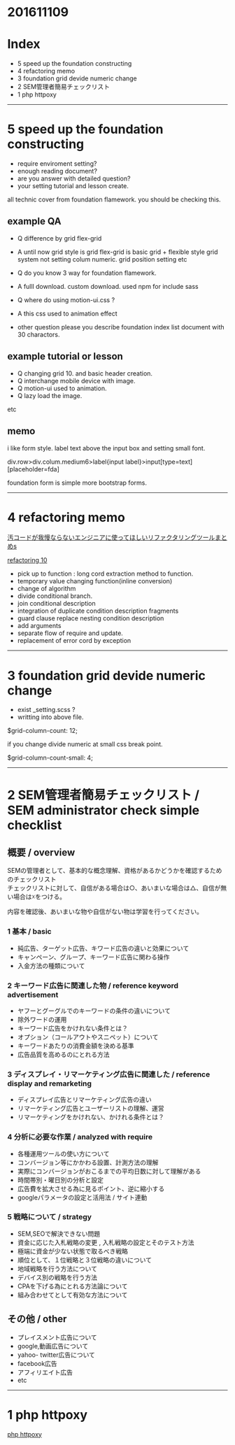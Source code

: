 # 201611109

# Index
- 5 speed up the foundation constructing 
- 4 refactoring memo
- 3 foundation grid devide numeric change
- 2 SEM管理者簡易チェックリスト	
- 1 php httpoxy

-------------------------------
# 5 speed up the foundation constructing

- require enviroment setting?
- enough reading document?
- are you answer with detailed question?
- your setting tutorial and lesson create.

all technic cover from foundation flamework.
you should be checking this.



## example QA
- Q difference by grid flex-grid
- A until now grid style is grid
flex-grid is basic grid + flexible style grid system
not setting colum numeric. grid position setting etc

- Q do you know 3 way for foundation flamework. 
- A fulll download. custom download. used npm for include sass

- Q where do using motion-ui.css ?
- A this css used to animation effect

- other question
please you describe foundation index list document with 30 charactors.

## example tutorial or lesson
- Q changing grid 10. and basic header creation.
- Q interchange mobile device with image.
- Q motion-ui used to animation.
- Q lazy load the image.

etc


## memo
i like form style. label text above the input box and setting small font.

div.row>div.colum.medium6>label{input label}>input[type=text][placeholder=fda]

foundation form is simple more bootstrap forms.




--------------------------------
# 4 refactoring memo

[汚コードが我慢ならないエンジニアに使ってほしいリファクタリングツールまとめs](https://tech-clips.com/article/226427)

[refactoring 10](http://qiita.com/nunulk/items/2323b0c30a2cbe5fdb0c)

- pick up to function : long cord extraction method to function.
- temporary value changing function(inline conversion)
- change of algorithm
- divide conditional branch.
- join conditional description
- integration of duplicate condition description fragments
- guard clause replace nesting condition description
- add arguments
- separate flow of require and update.
- replacement of error cord by exception

---------------------------------
# 3 foundation grid devide numeric change

- exist _setting.scss ?
- writting into above file.

$grid-column-count: 12;


if you change divide numeric at small css break point.

$grid-column-count-small: 4; 



---------------------------------
# 2 SEM管理者簡易チェックリスト / SEM administrator check simple checklist
				
## 概要 / overview	
SEMの管理者として、基本的な概念理解、資格があるかどうかを確認するためのチェックリスト				
チェックリストに対して、自信がある場合は○、あいまいな場合は△、自信が無い場合は☓をつける。				
				
内容を確認後、あいまいな物や自信がない物は学習を行ってください。				



### 1 基本 / basic
- 純広告、ターゲット広告、キワード広告の違いと効果について
- キャンペーン、グループ、キーワード広告に関わる操作			
- 入金方法の種類について

### 2 キーワード広告に関連した物 / reference keyword advertisement				
- ヤフーとグーグルでのキーワードの条件の違いについて		
- 除外ワードの運用
- キーワード広告をかけれない条件とは？
- オプション（コールアウトやスニペット）について
- キーワードあたりの消費金額を決める基準
- 広告品質を高めるのにとれる方法

### 3 ディスプレイ・リマーケティング広告に関連した / reference display and remarketing
- ディスプレイ広告とリマーケティング広告の違い
- リマーケティング広告とユーザーリストの理解、運営
- リマーケティングをかけれない、かけれる条件とは？

### 4 分析に必要な作業 / analyzed with require 
- 各種運用ツールの使い方について
- コンバージョン等にかかわる設置、計測方法の理解
- 実際にコンバージョンがおこるまでの平均日数に対して理解がある
- 時間帯別・曜日別の分析と設定
- 広告費を拡大させる為に見るポイント、逆に縮小する
- googleパラメータの設定と活用法 / サイト連動

### 5 戦略について / strategy
- SEM,SEOで解決できない問題
- 資金に応じた入札戦略の変更 , 入札戦略の設定とそのテスト方法
- 極端に資金が少ない状態で取るべき戦略
- 順位として、１位戦略と３位戦略の違いについて
- 地域戦略を行う方法について
- デバイス別の戦略を行う方法
- CPAを下げる為にとれる方法論について
- 組み合わせてとして有効な方法について

## その他 / other
- プレイスメント広告について
- google,動画広告について
- yahoo- twitter広告について
- facebook広告
- アフィリエイト広告
- etc


---------------------------------

# 1 php httpoxy

[php httpoxy](http://blog.shin1x1.com/entry/fix-httpoxy-for-php-application)




